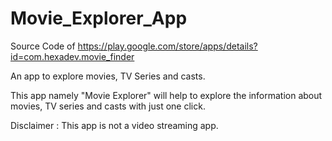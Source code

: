 # Movie_Explorer_App

Source Code of https://play.google.com/store/apps/details?id=com.hexadev.movie_finder

An app to explore movies, TV Series and casts.

This app namely "Movie Explorer" will help to explore the information about movies, TV series and casts with just one click.

Disclaimer : This app is not a video streaming app.
